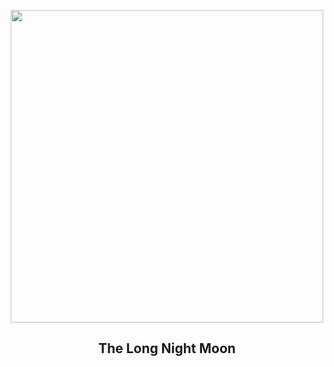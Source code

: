 
<p align="center"><img src="https://apod.nasa.gov/apod/image/2412/CoronaLunareRevdgpicc1024.jpg" width="500" height="500"></p>
<h2 align="center"> The Long Night Moon </h2>
